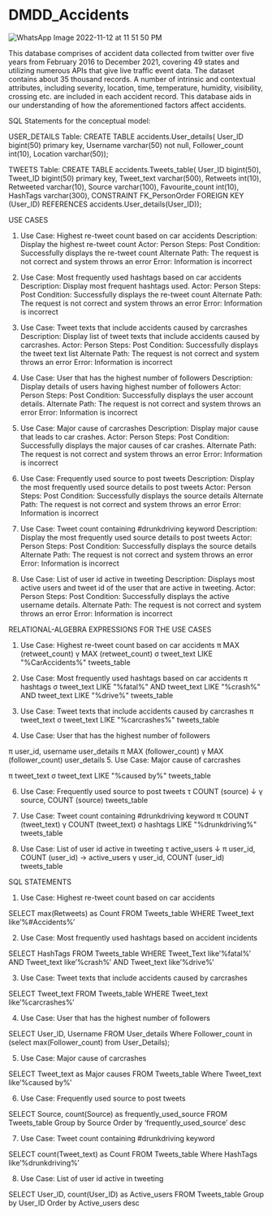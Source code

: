 # DMDD_Accidents

![WhatsApp Image 2022-11-12 at 11 51 50 PM](https://user-images.githubusercontent.com/113303754/201506389-d17a26b5-5369-4808-bcdc-32895b934ad0.jpeg)

This database comprises of accident data collected from twitter over five years from February 2016 to December 2021, covering 49 states and utilizing numerous APIs that give live traffic event data. The dataset contains about 35 thousand records. A number of intrinsic and contextual attributes, including severity, location, time, temperature, humidity, visibility, crossing etc. are included in each accident record. This database aids in our understanding of how the aforementioned factors affect accidents.

SQL Statements for the conceptual model: 

USER_DETAILS Table:
CREATE TABLE accidents.User_details(
User_ID bigint(50) primary key, 
Username varchar(50) not null, 
Follower_count int(10), 
Location varchar(50));

TWEETS Table:
CREATE TABLE accidents.Tweets_table(
User_ID bigint(50), 
Tweet_ID bigint(50) primary key, 
Tweet_text varchar(500), 
Retweets int(10), 
Retweeted varchar(10), 
Source varchar(100), 
Favourite_count int(10), 
HashTags varchar(300),
CONSTRAINT FK_PersonOrder FOREIGN KEY (User_ID) REFERENCES accidents.User_details(User_ID));

USE CASES
1.	Use Case: Highest re-tweet count based on car accidents
Description: Display the highest re-tweet count 
Actor: Person
Steps:
Post Condition: Successfully displays the re-tweet count 
Alternate Path: The request is not correct and system throws an error
Error: Information is incorrect

2.	Use Case: Most frequently used hashtags based on car accidents
Description: Display most frequent hashtags used. 
Actor: Person
Steps:
Post Condition: Successfully displays the re-tweet count 
Alternate Path: The request is not correct and system throws an error
Error: Information is incorrect


3.	Use Case: Tweet texts that include accidents caused by carcrashes
Description: Display list of tweet texts that include accidents caused by carcrashes.
Actor: Person
Steps:
Post Condition: Successfully displays the tweet text list 
Alternate Path: The request is not correct and system throws an error
Error: Information is incorrect

4.	Use Case: User that has the highest number of followers
Description: Display details of users having highest number of followers 
Actor: Person
Steps:
Post Condition: Successfully displays the user account details.
Alternate Path: The request is not correct and system throws an error
Error: Information is incorrect


5.	Use Case: Major cause of carcrashes
Description: Display major cause that leads to car crashes.
Actor: Person
Steps:
Post Condition: Successfully displays the major causes of car crashes.
Alternate Path: The request is not correct and system throws an error
Error: Information is incorrect


6.	Use Case: Frequently used source to post tweets 
Description: Display the most frequently used source details to post tweets
Actor: Person
Steps:
Post Condition: Successfully displays the source details
Alternate Path: The request is not correct and system throws an error
Error: Information is incorrect

7.	Use Case: Tweet count containing #drunkdriving keyword
Description: Display the most frequently used source details to post tweets
Actor: Person
Steps:
Post Condition: Successfully displays the source details
Alternate Path: The request is not correct and system throws an error
Error: Information is incorrect

8.	Use Case: List of user id active in tweeting 
Description: Displays most active users and tweet id of the user that are active in tweeting.
Actor: Person
Steps:
Post Condition: Successfully displays the active username details.
Alternate Path: The request is not correct and system throws an error
Error: Information is incorrect

RELATIONAL-ALGEBRA EXPRESSIONS FOR THE USE CASES

1.	Use Case: Highest re-tweet count based on car accidents
π MAX (retweet_count)
 γ MAX (retweet_count)
  σ tweet_text LIKE "%CarAccidents%" tweets_table

2.	Use Case: Most frequently used hashtags based on car accidents
π hashtags
 σ tweet_text LIKE "%fatal%" AND tweet_text LIKE "%crash%" AND tweet_text LIKE "%drive%" tweets_table

3.	Use Case: Tweet texts that include accidents caused by carcrashes
π tweet_text
 σ tweet_text LIKE "%carcrashes%" tweets_table

4.	Use Case: User that has the highest number of followers

π user_id, username user_details π MAX (follower_count)
 γ MAX (follower_count) user_details
5.	Use Case: Major cause of carcrashes

π tweet_text
 σ tweet_text LIKE "%caused by%" tweets_table

6.	Use Case: Frequently used source to post tweets 
τ COUNT (source) ↓
 γ source, COUNT (source) tweets_table

7.	Use Case: Tweet count containing #drunkdriving keyword
π COUNT (tweet_text)
 γ COUNT (tweet_text)
  σ hashtags LIKE "%drunkdriving%" tweets_table
8.	Use Case: List of user id active in tweeting
τ active_users ↓
 π user_id, COUNT (user_id) → active_users
  γ user_id, COUNT (user_id) tweets_table



SQL STATEMENTS

1.	Use Case: Highest re-tweet count based on car accidents

SELECT max(Retweets) as Count
FROM Tweets_table
WHERE Tweet_text like’%#Accidents%’

2.	Use Case: Most frequently used hashtags based on accident incidents

SELECT HashTags 
FROM Tweets_table
WHERE Tweet_Text like’%fatal%’	
AND Tweet_text like’%crash%’
AND Tweet_text like’%drive%’

3.	Use Case: Tweet texts that include accidents caused by carcrashes

SELECT Tweet_text
FROM Tweets_table
WHERE Tweet_text like’%carcrashes%’

4.	Use Case: User that has the highest number of followers

SELECT User_ID, Username
FROM User_details
Where Follower_count in (select max(Follower_count) from User_Details);

5.	Use Case: Major cause of carcrashes

SELECT Tweet_text as Major causes
FROM Tweets_table
Where Tweet_text like’%caused by%’

6.	Use Case: Frequently used source to post tweets 

SELECT Source, count(Source) as frequently_used_source
FROM Tweets_table
Group by Source
Order by ‘frequently_used_source’ desc

7.	Use Case: Tweet count containing #drunkdriving keyword

SELECT count(Tweet_text) as Count
FROM Tweets_table
Where HashTags like’%drunkdriving%’

8.	Use Case: List of user id active in tweeting 

SELECT User_ID, count(User_ID) as Active_users
FROM Tweets_table
Group by User_ID
Order by Active_users desc









